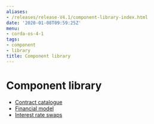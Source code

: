 ```yaml
---
aliases:
- /releases/release-V4.1/component-library-index.html
date: '2020-01-08T09:59:25Z'
menu:
- corda-os-4-1
tags:
- component
- library
title: Component library
---
```



# Component library



* [Contract catalogue](contract-catalogue.md)
* [Financial model](financial-model.md)
* [Interest rate swaps](contract-irs.md)



